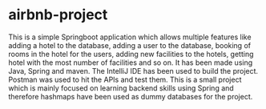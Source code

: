 # airbnb-project
This is a simple Springboot application which allows multiple features like adding a hotel to the database, adding a user to the database, booking of rooms in the hotel for the users, adding new facilities to the hotels, getting hotel with the most number of facilities and so on. It has been made using Java, Spring and maven. The IntelliJ IDE has been used to build the project. Postman was used to hit the APIs and test them. This is a small project which is mainly focused on learning backend skills using Spring and therefore hashmaps have been used as dummy databases for the project.
